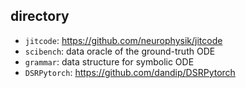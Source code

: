 

## directory
- `jitcode`: https://github.com/neurophysik/jitcode
- `scibench`: data oracle of the ground-truth ODE
- `grammar`: data structure for symbolic ODE
- `DSRPytorch`: https://github.com/dandip/DSRPytorch